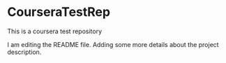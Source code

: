 # CourseraTestRep
This is a coursera test repository


I am editing the README file. Adding some more details about the project description.
